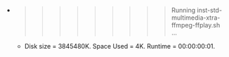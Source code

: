* >>>>>>>>> Running inst-std-multimedia-xtra-ffmpeg-ffplay.sh ...
  * Disk size = 3845480K. Space Used = 4K. Runtime = 00:00:00:01.
